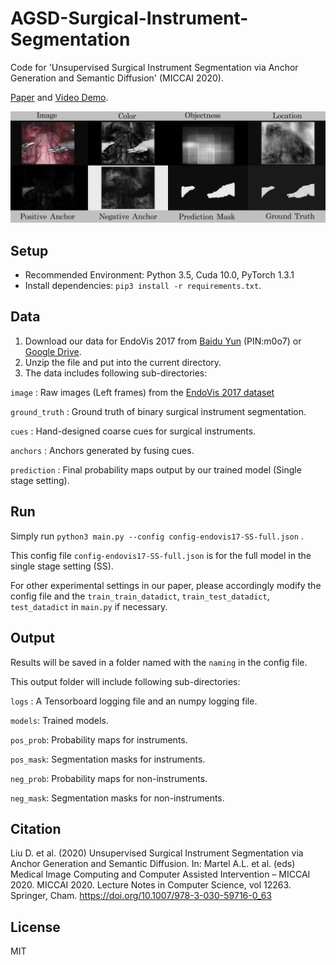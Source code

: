 
# AGSD-Surgical-Instrument-Segmentation

Code for 'Unsupervised Surgical Instrument Segmentation via Anchor Generation and Semantic Diffusion' (MICCAI 2020).

[Paper](https://arxiv.org/abs/2008.11946) and [Video Demo](http://www.vie.group/media/pdf/demo.mp4).

![ ](https://github.com/Finspire13/AGSD-Surgical-Instrument-Segmentation/blob/master/plot.png)

## Setup
* Recommended Environment: Python 3.5, Cuda 10.0, PyTorch 1.3.1
* Install dependencies: `pip3 install -r requirements.txt`.

## Data
 1. Download our data for EndoVis 2017 from [Baidu Yun](https://pan.baidu.com/s/1qDq38oiO7DunwVYYNQ_dSQ) (PIN:m0o7) or [Google Drive](https://drive.google.com/file/d/10VU0Ss0IHThu9W1syLRwLGSzX1ywI3zl/view?usp=sharing).
 2. Unzip the file and put into the current directory.
 3. The data includes following sub-directories:

`image`  : Raw images (Left frames) from the [EndoVis 2017 dataset](https://endovissub2017-roboticinstrumentsegmentation.grand-challenge.org/) 

`ground_truth`  : Ground truth of binary surgical instrument segmentation.

`cues`  : Hand-designed coarse cues for surgical instruments.

`anchors`  : Anchors generated by fusing cues.

`prediction`  : Final probability maps output by our trained model (Single stage setting).

## Run

Simply run `python3 main.py --config config-endovis17-SS-full.json` .

This config file `config-endovis17-SS-full.json` is for the full model in the single stage setting (SS).

For other experimental settings in our paper, please accordingly modify the config file and the `train_train_datadict`, `train_test_datadict`, `test_datadict` in `main.py` if necessary.

## Output

Results will be saved in a folder named with the `naming` in the config file. 

This output folder will include following sub-directories:

`logs` : A Tensorboard logging file and an numpy logging file.

`models`: Trained models.

`pos_prob`: Probability maps for instruments.

`pos_mask`: Segmentation masks for instruments.

`neg_prob`: Probability maps for non-instruments.

`neg_mask`: Segmentation masks for non-instruments.


## Citation
Liu D. et al. (2020) Unsupervised Surgical Instrument Segmentation via Anchor Generation and Semantic Diffusion. In: Martel A.L. et al. (eds) Medical Image Computing and Computer Assisted Intervention – MICCAI 2020. MICCAI 2020. Lecture Notes in Computer Science, vol 12263. Springer, Cham. https://doi.org/10.1007/978-3-030-59716-0_63

## License
MIT

